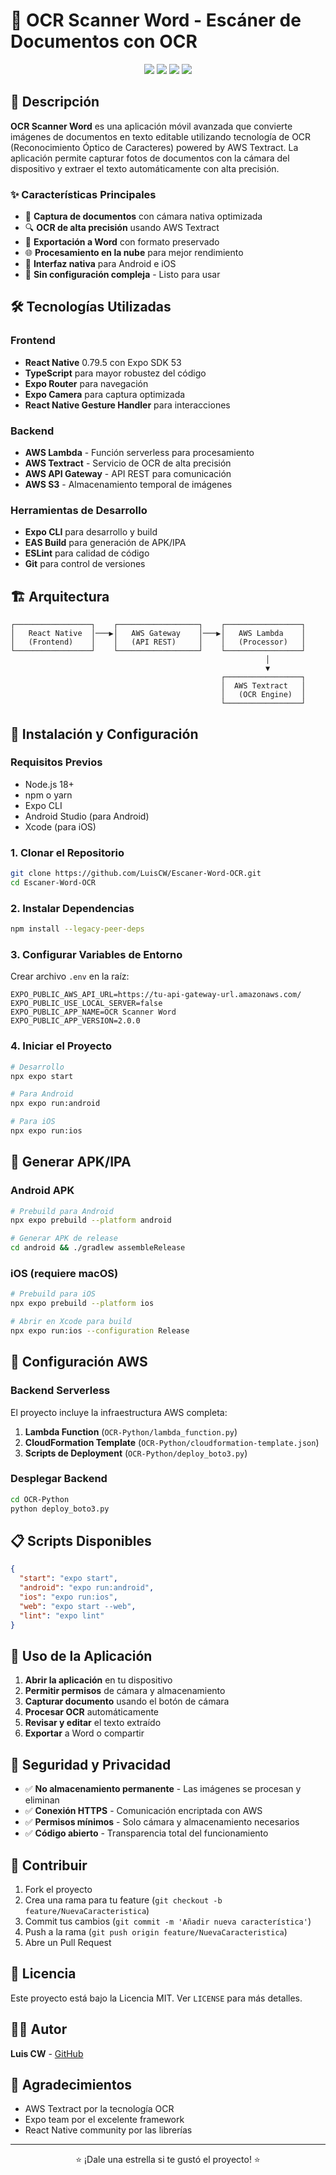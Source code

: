 # 📱 OCR Scanner Word - Escáner de Documentos con OCR

<div align="center">
  <img src="https://img.shields.io/badge/React_Native-20232A?style=for-the-badge&logo=react&logoColor=61DAFB" />
  <img src="https://img.shields.io/badge/Expo-000020?style=for-the-badge&logo=expo&logoColor=white" />
  <img src="https://img.shields.io/badge/AWS_Textract-FF9900?style=for-the-badge&logo=amazon-aws&logoColor=white" />
  <img src="https://img.shields.io/badge/TypeScript-007ACC?style=for-the-badge&logo=typescript&logoColor=white" />
</div>

## 🚀 Descripción

**OCR Scanner Word** es una aplicación móvil avanzada que convierte imágenes de documentos en texto editable utilizando tecnología de OCR (Reconocimiento Óptico de Caracteres) powered by AWS Textract. La aplicación permite capturar fotos de documentos con la cámara del dispositivo y extraer el texto automáticamente con alta precisión.

### ✨ Características Principales

- 📸 **Captura de documentos** con cámara nativa optimizada
- 🔍 **OCR de alta precisión** usando AWS Textract
- 📄 **Exportación a Word** con formato preservado
- 🌐 **Procesamiento en la nube** para mejor rendimiento
- 📱 **Interfaz nativa** para Android e iOS
- 🔧 **Sin configuración compleja** - Listo para usar

## 🛠️ Tecnologías Utilizadas

### Frontend
- **React Native** 0.79.5 con Expo SDK 53
- **TypeScript** para mayor robustez del código
- **Expo Router** para navegación
- **Expo Camera** para captura optimizada
- **React Native Gesture Handler** para interacciones

### Backend
- **AWS Lambda** - Función serverless para procesamiento
- **AWS Textract** - Servicio de OCR de alta precisión
- **AWS API Gateway** - API REST para comunicación
- **AWS S3** - Almacenamiento temporal de imágenes

### Herramientas de Desarrollo
- **Expo CLI** para desarrollo y build
- **EAS Build** para generación de APK/IPA
- **ESLint** para calidad de código
- **Git** para control de versiones

## 🏗️ Arquitectura

```
┌─────────────────┐    ┌──────────────────┐    ┌─────────────────┐
│   React Native  │───▶│   AWS Gateway    │───▶│   AWS Lambda    │
│   (Frontend)    │    │   (API REST)     │    │   (Processor)   │
└─────────────────┘    └──────────────────┘    └─────────────────┘
                                                         │
                                                         ▼
                                               ┌─────────────────┐
                                               │  AWS Textract   │
                                               │   (OCR Engine)  │
                                               └─────────────────┘
```

## 🚀 Instalación y Configuración

### Requisitos Previos
- Node.js 18+ 
- npm o yarn
- Expo CLI
- Android Studio (para Android)
- Xcode (para iOS)

### 1. Clonar el Repositorio
```bash
git clone https://github.com/LuisCW/Escaner-Word-OCR.git
cd Escaner-Word-OCR
```

### 2. Instalar Dependencias
```bash
npm install --legacy-peer-deps
```

### 3. Configurar Variables de Entorno
Crear archivo `.env` en la raíz:
```env
EXPO_PUBLIC_AWS_API_URL=https://tu-api-gateway-url.amazonaws.com/
EXPO_PUBLIC_USE_LOCAL_SERVER=false
EXPO_PUBLIC_APP_NAME=OCR Scanner Word
EXPO_PUBLIC_APP_VERSION=2.0.0
```

### 4. Iniciar el Proyecto
```bash
# Desarrollo
npx expo start

# Para Android
npx expo run:android

# Para iOS  
npx expo run:ios
```

## 📱 Generar APK/IPA

### Android APK
```bash
# Prebuild para Android
npx expo prebuild --platform android

# Generar APK de release
cd android && ./gradlew assembleRelease
```

### iOS (requiere macOS)
```bash
# Prebuild para iOS
npx expo prebuild --platform ios

# Abrir en Xcode para build
npx expo run:ios --configuration Release
```

## 🔧 Configuración AWS

### Backend Serverless
El proyecto incluye la infraestructura AWS completa:

1. **Lambda Function** (`OCR-Python/lambda_function.py`)
2. **CloudFormation Template** (`OCR-Python/cloudformation-template.json`)
3. **Scripts de Deployment** (`OCR-Python/deploy_boto3.py`)

### Desplegar Backend
```bash
cd OCR-Python
python deploy_boto3.py
```

## 📋 Scripts Disponibles

```json
{
  "start": "expo start",
  "android": "expo run:android", 
  "ios": "expo run:ios",
  "web": "expo start --web",
  "lint": "expo lint"
}
```

## 🎯 Uso de la Aplicación

1. **Abrir la aplicación** en tu dispositivo
2. **Permitir permisos** de cámara y almacenamiento
3. **Capturar documento** usando el botón de cámara
4. **Procesar OCR** automáticamente
5. **Revisar y editar** el texto extraído
6. **Exportar** a Word o compartir

## 🔐 Seguridad y Privacidad

- ✅ **No almacenamiento permanente** - Las imágenes se procesan y eliminan
- ✅ **Conexión HTTPS** - Comunicación encriptada con AWS
- ✅ **Permisos mínimos** - Solo cámara y almacenamiento necesarios
- ✅ **Código abierto** - Transparencia total del funcionamiento

## 🤝 Contribuir

1. Fork el proyecto
2. Crea una rama para tu feature (`git checkout -b feature/NuevaCaracteristica`)
3. Commit tus cambios (`git commit -m 'Añadir nueva característica'`)
4. Push a la rama (`git push origin feature/NuevaCaracteristica`)
5. Abre un Pull Request

## 📄 Licencia

Este proyecto está bajo la Licencia MIT. Ver `LICENSE` para más detalles.

## 👨‍💻 Autor

**Luis CW** - [GitHub](https://github.com/LuisCW)

## 🙏 Agradecimientos

- AWS Textract por la tecnología OCR
- Expo team por el excelente framework
- React Native community por las librerías

---

<div align="center">
  <p>⭐ ¡Dale una estrella si te gustó el proyecto! ⭐</p>
</div>
